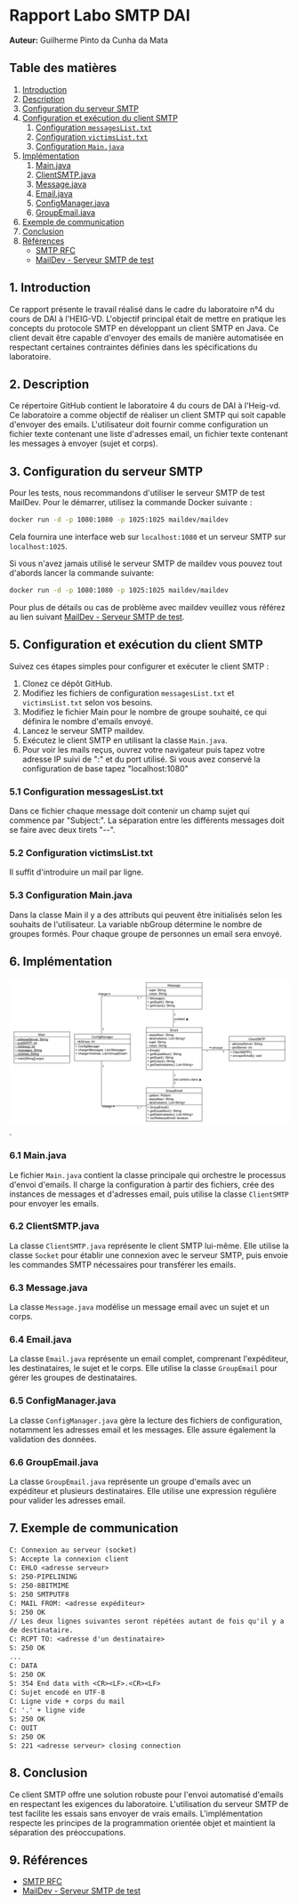 # Rapport Labo SMTP DAI

**Auteur:** Guilherme Pinto da Cunha da Mata

## Table des matières

1. [Introduction](#1-introduction)
2. [Description](#2-description)
3. [Configuration du serveur SMTP](#3-configuration-du-serveur-smtp)
4. [Configuration et exécution du client SMTP](#4-configuration-et-exécution-du-client-smtp)
   1. [Configuration `messagesList.txt`](#41-configuration-messageslisttxt)
   2. [Configuration `victimsList.txt`](#42-configuration-victimslisttxt)
   3. [Configuration `Main.java`](#43-configuration-mainjava)
5. [Implémentation](#5-implémentation)
   1. [Main.java](#51-mainjava)
   2. [ClientSMTP.java](#52-clientsmtpjava)
   3. [Message.java](#53-messagejava)
   4. [Email.java](#54-emailjava)
   5. [ConfigManager.java](#55-configmanagerjava)
   6. [GroupEmail.java](#56-groupemailjava)
6. [Exemple de communication](#6-exemple-de-communication)
7. [Conclusion](#7-conclusion)
8. [Références](#8-références)
   - [SMTP RFC](https://datatracker.ietf.org/doc/html/rfc5321)
   - [MailDev - Serveur SMTP de test](https://github.com/maildev/maildev)

## 1. Introduction

Ce rapport présente le travail réalisé dans le cadre du laboratoire n°4 du cours de DAI à l'HEIG-VD. L'objectif 
principal était de mettre en pratique les concepts du protocole SMTP en développant un client SMTP en Java. Ce client 
devait être capable d'envoyer des emails de manière automatisée en respectant certaines contraintes définies dans les 
spécifications du laboratoire.

## 2. Description

Ce répertoire GitHub contient le laboratoire 4 du cours de DAI à l'Heig-vd. Ce laboratoire a comme objectif de réaliser 
un client SMTP qui soit capable d'envoyer des emails. L'utilisateur doit fournir comme configuration un fichier texte 
contenant une liste d'adresses email, un fichier texte contenant les messages à envoyer (sujet et corps).

## 3. Configuration du serveur SMTP 

Pour les tests, nous recommandons d'utiliser le serveur SMTP de test MailDev. Pour le démarrer, utilisez 
la commande Docker suivante :

```bash
docker run -d -p 1080:1080 -p 1025:1025 maildev/maildev
```
Cela fournira une interface web sur `localhost:1080` et un serveur SMTP sur `localhost:1025`.

Si vous n'avez jamais utilisé le serveur SMTP de maildev vous pouvez tout d'abords lancer la commande suivante:

```bash
docker run -d -p 1080:1080 -p 1025:1025 maildev/maildev
```

Pour plus de détails ou cas de problème avec maildev veuillez vous référez au lien suivant 
[MailDev - Serveur SMTP de test](https://github.com/maildev/maildev).


## 5. Configuration et exécution du client SMTP

Suivez ces étapes simples pour configurer et exécuter le client SMTP :

1. Clonez ce dépôt GitHub.
2. Modifiez les fichiers de configuration `messagesList.txt` et `victimsList.txt` selon vos besoins.
3. Modifiez le fichier Main pour le nombre de groupe souhaité, ce qui définira le nombre d'emails envoyé. 
4. Lancez le serveur SMTP maildev.
5. Exécutez le client SMTP en utilisant la classe `Main.java`.
6. Pour voir les mails reçus, ouvrez votre navigateur puis tapez votre adresse IP suivi de ":" et du port utilisé. 
Si vous avez conservé la configuration de base tapez "localhost:1080"

### 5.1 Configuration messagesList.txt

Dans ce fichier chaque message doit contenir un champ sujet qui commence par "Subject:". La séparation entre les 
différents messages doit se faire avec deux tirets "--".

### 5.2 Configuration victimsList.txt

Il suffit d'introduire un mail par ligne.

### 5.3 Configuration Main.java

Dans la classe Main il y a des attributs qui peuvent être initialisés selon les souhaits de l'utilisateur. 
La variable nbGroup détermine le nombre de groupes formés. Pour chaque groupe de personnes un email sera envoyé.

## 6. Implémentation

![UML](UML.png "UML").

### 6.1 Main.java

Le fichier `Main.java` contient la classe principale qui orchestre le processus d'envoi d'emails. Il charge la 
configuration à partir des fichiers, crée des instances de messages et d'adresses email, puis utilise 
la classe `ClientSMTP` pour envoyer les emails.

### 6.2 ClientSMTP.java

La classe `ClientSMTP.java` représente le client SMTP lui-même. Elle utilise la classe `Socket` pour établir une 
connexion avec le serveur SMTP, puis envoie les commandes SMTP nécessaires pour transférer les emails.

### 6.3 Message.java

La classe `Message.java` modélise un message email avec un sujet et un corps.

### 6.4 Email.java

La classe `Email.java` représente un email complet, comprenant l'expéditeur, les destinataires, le sujet et le corps. 
Elle utilise la classe `GroupEmail` pour gérer les groupes de destinataires.

### 6.5 ConfigManager.java

La classe `ConfigManager.java` gère la lecture des fichiers de configuration, notamment les adresses email et les 
messages. Elle assure également la validation des données.

### 6.6 GroupEmail.java

La classe `GroupEmail.java` représente un groupe d'emails avec un expéditeur et plusieurs destinataires. Elle utilise 
une expression régulière pour valider les adresses email.

## 7. Exemple de communication

```
C: Connexion au serveur (socket)
S: Accepte la connexion client
C: EHLO <adresse serveur>
S: 250-PIPELINING
S: 250-8BITMIME
S: 250 SMTPUTF8
C: MAIL FROM: <adresse expéditeur>
S: 250 OK
// Les deux lignes suivantes seront répétées autant de fois qu'il y a de destinataire. 
C: RCPT TO: <adresse d'un destinataire>          
S: 250 OK  
...                                      
C: DATA
S: 250 OK
S: 354 End data with <CR><LF>.<CR><LF>
C: Sujet encodé en UTF-8
C: Ligne vide + corps du mail
C: '.' + ligne vide
S: 250 OK
C: QUIT
S: 250 OK
S: 221 <adresse serveur> closing connection
```

## 8. Conclusion

Ce client SMTP offre une solution robuste pour l'envoi automatisé d'emails en respectant les exigences du laboratoire.
L'utilisation du serveur SMTP de test facilite les essais sans envoyer de vrais emails. L'implémentation respecte les 
principes de la programmation orientée objet et maintient la séparation des préoccupations.

## 9. Références

- [SMTP RFC](https://datatracker.ietf.org/doc/html/rfc5321)
- [MailDev - Serveur SMTP de test](https://github.com/maildev/maildev)


